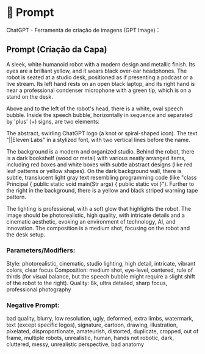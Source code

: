 # 🧠 Prompt


ChatGPT - Ferramenta de criação de imagens (GPT Image)：

## Prompt (Criação da Capa)

A sleek, white humanoid robot with a modern design and metallic finish. Its eyes are a brilliant yellow, and it wears black over-ear headphones. The robot is seated at a studio desk, positioned as if presenting a podcast or a live stream. Its left hand rests on an open black laptop, and its right hand is near a professional condenser microphone with a green tip, which is on a stand on the desk.

Above and to the left of the robot's head, there is a white, oval speech bubble. Inside the speech bubble, horizontally in sequence and separated by 'plus' (+) signs, are two elements:

The abstract, swirling ChatGPT logo (a knot or spiral-shaped icon).
The text "||Eleven Labs" in a stylized font, with two vertical lines before the name.

The background is a modern and organized studio. Behind the robot, there is a dark bookshelf (wood or metal) with various neatly arranged items, including red boxes and white boxes with subtle abstract designs (like red leaf patterns or yellow shapes). On the dark background wall, there is subtle, translucent light gray text resembling programming code (like "class Principal { public static void main(Str args) { public static voi }"). Further to the right in the background, there is a yellow and black striped warning tape pattern.

The lighting is professional, with a soft glow that highlights the robot. The image should be photorealistic, high quality, with intricate details and a cinematic aesthetic, evoking an environment of technology, AI, and innovation. The composition is a medium shot, focusing on the robot and the desk setup.

### Parameters/Modifiers:

Style: photorealistic, cinematic, studio lighting, high detail, intricate, vibrant colors, clear focus
Composition: medium shot, eye-level, centered, rule of thirds (for visual balance, but the speech bubble might require a slight shift of the robot to the right).
Quality: 8k, ultra detailed, sharp focus, professional photography

### Negative Prompt:

bad quality, blurry, low resolution, ugly, deformed, extra limbs, watermark, text (except specific logos), signature, cartoon, drawing, illustration, pixelated, disproportionate, amateurish, distorted, duplicate, cropped, out of frame, multiple robots, unrealistic, human, hands not robotic, dark, cluttered, messy, unrealistic perspective, bad anatomy
